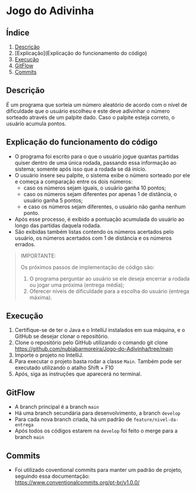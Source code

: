 # Jogo do Adivinha

## Índice
1. [Descrição](#descrição)
2. [Explicação](Explicação do funcionamento do código) 
3. [Execução](#execucao)
4. [GitFlow](#gitflow)
5. [Commits](#commits)


## Descrição

É um programa que sorteia um número aleatório de acordo com o nível de dificuldade que o usuário escolheu e este deve adivinhar o número sorteado através de um palpite dado. Caso o palpite esteja correto, o usuário acumula pontos.


## Explicação do funcionamento do código

- O programa foi escrito para o que o usuário jogue quantas partidas quiser dentro de uma única rodada, passando essa informação ao sistema; somente após isso que a rodada se dá início. 
- O usuário insere seu palpite, o sistema exibe o número sorteado por ele e começa a comparação entre os dois números: 
  - caso os números sejam iguais, o usuário ganha 10 pontos;  
  - caso os números sejam diferentes por apenas 1 de distância, o usuário ganha 5 pontos; 
  - e caso os números sejam diferentes, o usuário não ganha nenhum ponto.
- Após esse processo, é exibido a pontuação acumulada do usuário ao longo das partidas daquela rodada.
- São exibidas também listas contendo os números acertados pelo usuário, os números acertados com 1 de distância e os números errados.

> IMPORTANTE:
> 
> Os próximos passos de implementação de código são:
> 1. O programa perguntar ao usuário se ele deseja encerrar a rodada ou jogar uma próxima (entrega média);
> 2. Oferecer níveis de dificuldade para a escolha do usuário (entrega máxima).


## Execução
1. Certifique-se de ter o Java e o IntelliJ instalados em sua máquina, e o GitHub se desejar clonar o repositório.
2. Clone o repositório pelo GitHub utilizando o comando git clone https://github.com/nubiabarmoreira/Jogo-do-Adivinha/tree/main
3. Importe o projeto no IntelliJ.
4. Para executar o projeto basta rodar a classe `Main`.
   Também pode ser executado utilizando o atalho Shift + F10
5. Após, siga as instruções que aparecerá no terminal.


## GitFlow

- A branch principal é a branch `main`
- Há uma branch secundária para desenvolvimento, a branch `develop`
- Para cada nova branch criada, há um padrão de `feature/nivel-da-entrega`
- Após todos os códigos estarem na `develop` foi feito o merge para a branch `main`


## Commits

-  Foi utilizado coventional commits para manter um padrão de projeto, seguindo essa documentação:
   https://www.conventionalcommits.org/pt-br/v1.0.0/
